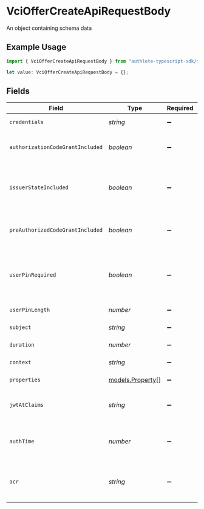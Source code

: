 # VciOfferCreateApiRequestBody

An object containing schema data

## Example Usage

```typescript
import { VciOfferCreateApiRequestBody } from "authlete-typescript-sdk/models/operations";

let value: VciOfferCreateApiRequestBody = {};
```

## Fields

| Field                                                                                                                                       | Type                                                                                                                                        | Required                                                                                                                                    | Description                                                                                                                                 |
| ------------------------------------------------------------------------------------------------------------------------------------------- | ------------------------------------------------------------------------------------------------------------------------------------------- | ------------------------------------------------------------------------------------------------------------------------------------------- | ------------------------------------------------------------------------------------------------------------------------------------------- |
| `credentials`                                                                                                                               | *string*                                                                                                                                    | :heavy_minus_sign:                                                                                                                          | The value of the `credentials` object in the JSON format.                                                                                   |
| `authorizationCodeGrantIncluded`                                                                                                            | *boolean*                                                                                                                                   | :heavy_minus_sign:                                                                                                                          | The flag indicating whether the `authorization_code` object is<br/>included in the `grants` object.<br/>                                    |
| `issuerStateIncluded`                                                                                                                       | *boolean*                                                                                                                                   | :heavy_minus_sign:                                                                                                                          | The flag indicating whether the `issuer_state` property is<br/>included in the `authorization_code` object in the `grants`<br/>object.<br/> |
| `preAuthorizedCodeGrantIncluded`                                                                                                            | *boolean*                                                                                                                                   | :heavy_minus_sign:                                                                                                                          | The flag to include the<br/>`urn:ietf:params:oauth:grant-type:pre-authorized_code` object<br/>in the `grants` object.<br/>                  |
| `userPinRequired`                                                                                                                           | *boolean*                                                                                                                                   | :heavy_minus_sign:                                                                                                                          | The value of the `user_pin_required` property in the<br/>`urn:ietf:params:oauth:grant-type:pre-authorized_code` object in<br/>the `grants` object.<br/> |
| `userPinLength`                                                                                                                             | *number*                                                                                                                                    | :heavy_minus_sign:                                                                                                                          | The length of the user PIN to generate.                                                                                                     |
| `subject`                                                                                                                                   | *string*                                                                                                                                    | :heavy_minus_sign:                                                                                                                          | The subject associated with the credential offer.                                                                                           |
| `duration`                                                                                                                                  | *number*                                                                                                                                    | :heavy_minus_sign:                                                                                                                          | The duration of the credential offer.                                                                                                       |
| `context`                                                                                                                                   | *string*                                                                                                                                    | :heavy_minus_sign:                                                                                                                          | The general-purpose arbitrary string.                                                                                                       |
| `properties`                                                                                                                                | [models.Property](../../models/property.md)[]                                                                                               | :heavy_minus_sign:                                                                                                                          | Extra properties to associate with the credential offer.                                                                                    |
| `jwtAtClaims`                                                                                                                               | *string*                                                                                                                                    | :heavy_minus_sign:                                                                                                                          | Additional claims that are added to the payload part of the JWT<br/>access token.<br/>                                                      |
| `authTime`                                                                                                                                  | *number*                                                                                                                                    | :heavy_minus_sign:                                                                                                                          | The time at which the user authentication was performed during<br/>the course of issuing the credential offer.<br/>                         |
| `acr`                                                                                                                                       | *string*                                                                                                                                    | :heavy_minus_sign:                                                                                                                          | The Authentication Context Class Reference of the user authentication<br/>performed during the course of issuing the credential offer.<br/> |